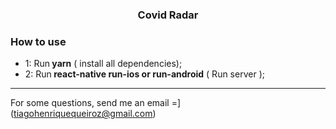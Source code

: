 <h3 align="center">
  Covid Radar
</h3>


### **How to use**

- 1: Run<strong> yarn</strong> ( install all dependencies);
- 2: Run<strong> react-native run-ios or run-android</strong> ( Run server );
---
For some questions, send me an email =] (tiagohenriquequeiroz@gmail.com)
